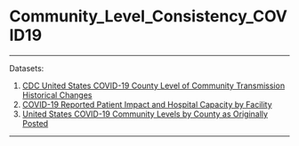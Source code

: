 # Community_Level_Consistency_COVID19

-----------------------

Datasets:  

1. [CDC United States COVID-19 County Level of Community Transmission Historical Changes](https://data.cdc.gov/Public-Health-Surveillance/United-States-COVID-19-County-Level-of-Community-T/nra9-vzzn)   
2. [COVID-19 Reported Patient Impact and Hospital Capacity by Facility](https://healthdata.gov/Hospital/COVID-19-Reported-Patient-Impact-and-Hospital-Capa/anag-cw7u)
3. [United States COVID-19 Community Levels by County as Originally Posted](https://data.cdc.gov/Public-Health-Surveillance/United-States-COVID-19-Community-Levels-by-County-/3nnm-4jni)

-----------
